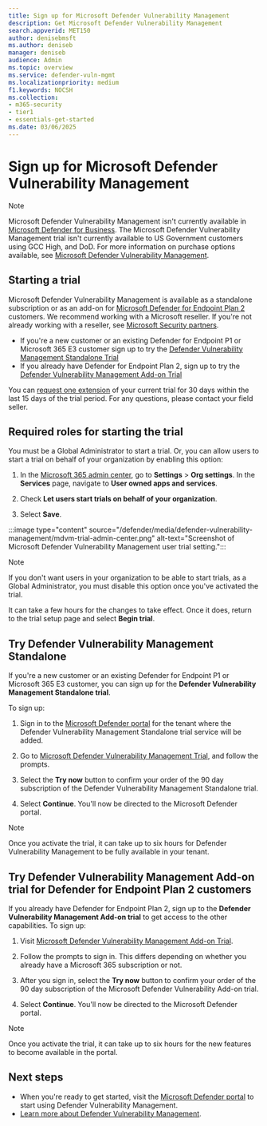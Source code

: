 ```yaml
---
title: Sign up for Microsoft Defender Vulnerability Management
description: Get Microsoft Defender Vulnerability Management
search.appverid: MET150
author: denisebmsft
ms.author: deniseb
manager: deniseb
audience: Admin
ms.topic: overview
ms.service: defender-vuln-mgmt
ms.localizationpriority: medium
f1.keywords: NOCSH
ms.collection:
- m365-security
- tier1
- essentials-get-started
ms.date: 03/06/2025
---
```


# Sign up for Microsoft Defender Vulnerability Management

> [!NOTE]
> Microsoft Defender Vulnerability Management isn't currently available in [Microsoft Defender for Business](/defender-business/mdb-overview).
> The Microsoft Defender Vulnerability Management trial isn't currently available to US Government customers using GCC High, and DoD.
> For more information on purchase options available, see [Microsoft Defender Vulnerability Management](https://www.microsoft.com/security/business/threat-protection/microsoft-defender-vulnerability-management-pricing?msockid=17c438e9b0b8628c22d52cd3b1c763eb).


## Starting a trial

Microsoft Defender Vulnerability Management is available as a standalone subscription or as an add-on for [Microsoft Defender for Endpoint Plan 2](/defender-endpoint/microsoft-defender-endpoint) customers. We recommend working with a Microsoft reseller. If you're not already working with a reseller, see [Microsoft Security partners](https://www.microsoft.com/security/business/find-a-partner?msockid=3e48fd857a12656b2b0ce88f7b3f6460). 

- If you're a new customer or an existing Defender for Endpoint P1 or Microsoft 365 E3 customer sign up to try the [Defender Vulnerability Management Standalone Trial](#try-defender-vulnerability-management-standalone)
- If you already have Defender for Endpoint Plan 2, sign up to try the [Defender Vulnerability Management Add-on Trial](#try-defender-vulnerability-management-add-on-trial-for-defender-for-endpoint-plan-2-customers)

You can [request one extension](https://productledgrowth.powerappsportals.com/Admin-Led-Trials/request-trial/) of your current trial for 30 days within the last 15 days of the trial period. For any questions, please contact your field seller.

## Required roles for starting the trial

You must be a Global Administrator to start a trial. Or, you can allow users to start a trial on behalf of your organization by enabling this option:

1. In the [Microsoft 365 admin center](https://admin.microsoft.com), go to **Settings** > **Org settings**. In the **Services** page, navigate to **User owned apps and services**.

2. Check **Let users start trials on behalf of your organization**.

3. Select **Save**.

:::image type="content" source="/defender/media/defender-vulnerability-management/mdvm-trial-admin-center.png" alt-text="Screenshot of Microsoft Defender Vulnerability Management user trial setting.":::

> [!NOTE]
> If you don't want users in your organization to be able to start trials, as a Global Administrator, you must disable this option once you've activated the trial.

It can take a few hours for the changes to take effect. Once it does, return to the trial setup page and select **Begin trial**.

## Try Defender Vulnerability Management Standalone

If you're a new customer or an existing Defender for Endpoint P1 or Microsoft 365 E3 customer, you can sign up for the **Defender Vulnerability Management Standalone trial**.

To sign up:

1. Sign in to the [Microsoft Defender portal](https://security.microsoft.com) for the tenant where the Defender Vulnerability Management Standalone trial service will be added.

2. Go to [Microsoft Defender Vulnerability Management Trial](https://aka.ms/MdvmStandaloneStartTrial), and follow the prompts.

3. Select the **Try now** button to confirm your order of the 90 day subscription of the Defender Vulnerability Management Standalone trial.

5. Select **Continue**. You'll now be directed to the Microsoft Defender portal.

> [!NOTE]
> Once you activate the trial, it can take up to six hours for Defender Vulnerability Management to be fully available in your tenant.

## Try Defender Vulnerability Management Add-on trial for Defender for Endpoint Plan 2 customers

If you already have Defender for Endpoint Plan 2, sign up to the **Defender Vulnerability Management Add-on trial** to get access to the other capabilities. To sign up:

1. Visit [Microsoft Defender Vulnerability Management Add-on Trial](https://aka.ms/MdvmAddonStartTrial).

2. Follow the prompts to sign in. This differs depending on whether you already have a Microsoft 365 subscription or not.

3. After you sign in, select the **Try now** button to confirm your order of the 90 day subscription of the Microsoft Defender Vulnerability Add-on trial.

4. Select **Continue**. You'll now be directed to the Microsoft Defender portal.

> [!NOTE]
> Once you activate the trial, it can take up to six hours for the new features to become available in the portal.

## Next steps

- When you're ready to get started, visit the [Microsoft Defender portal](https://security.microsoft.com) to start using Defender Vulnerability Management.
- [Learn more about Defender Vulnerability Management](defender-vulnerability-management.md).
